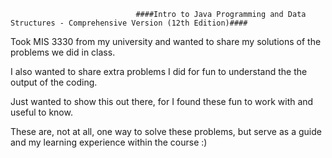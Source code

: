                                 ####Intro to Java Programming and Data Structures - Comprehensive Version (12th Edition)####

Took MIS 3330 from my university and wanted to share my solutions of the problems we did in class.

I also wanted to share extra problems I did for fun to understand the the output of the coding.

Just wanted to show this out there, for I found these fun to work with and useful to know.

These are, not at all, one way to solve these problems, but serve as a guide and my learning experience within the course :)
